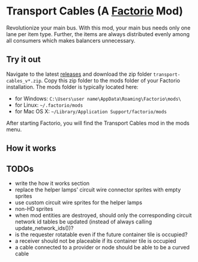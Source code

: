 # Transport Cables (A [Factorio](https://www.factorio.com/) Mod)

Revolutionize your main bus.
With this mod, your main bus needs only one lane per item type.
Further, the items are always distributed evenly among all consumers
which makes balancers unnecessary.

## Try it out

Navigate to the latest [releases](https://github.com/michael-koller-91/transport-cables/releases)
and download the zip folder `transport-cables_v*.zip`.
Copy this zip folder to the mods folder of your Factorio installation.
The mods folder is typically located here:
* for Windows: `C:\Users\user name\AppData\Roaming\Factorio\mods\`
* for Linux: `~/.factorio/mods`
* for Mac OS X: `~/Library/Application Support/factorio/mods`

After starting Factorio, you will find the Transport Cables mod in the mods menu.

## How it works

## TODOs

* write the how it works section
* replace the helper lamps' circuit wire connector sprites with empty sprites
* use custom circuit wire sprites for the helper lamps
* non-HD sprites
* when mod entities are destroyed, should only the corresponding circuit network id tables be updated (instead of always calling update_network_ids())?
* is the requester rotatable even if the future container tile is occupied?
* a receiver should not be placeable if its container tile is occupied
* a cable connected to a provider or node should be able to be a curved cable

